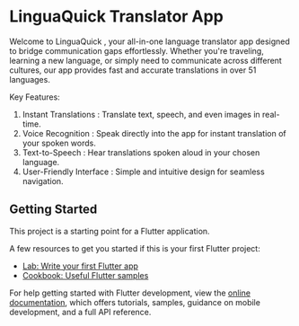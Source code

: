 # LinguaQuick Translator App

Welcome to LinguaQuick , your all-in-one language translator app designed to bridge communication gaps effortlessly. Whether you're traveling, learning a new language, or simply need to communicate across different cultures, our app provides fast and accurate translations in over 51 languages.

Key Features:

1. Instant Translations : Translate text, speech, and even images in real-time.
2. Voice Recognition : Speak directly into the app for instant translation of your spoken words.
3. Text-to-Speech : Hear translations spoken aloud in your chosen language.
4. User-Friendly Interface : Simple and intuitive design for seamless navigation.

## Getting Started

This project is a starting point for a Flutter application.

A few resources to get you started if this is your first Flutter project:

- [Lab: Write your first Flutter app](https://docs.flutter.dev/get-started/codelab)
- [Cookbook: Useful Flutter samples](https://docs.flutter.dev/cookbook)

For help getting started with Flutter development, view the
[online documentation](https://docs.flutter.dev/), which offers tutorials,
samples, guidance on mobile development, and a full API reference.

